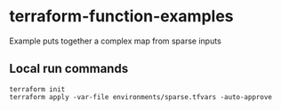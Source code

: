 # terraform-function-examples
Example puts together a complex map from sparse inputs

## Local run commands

```
terraform init
terraform apply -var-file environments/sparse.tfvars -auto-approve
```
